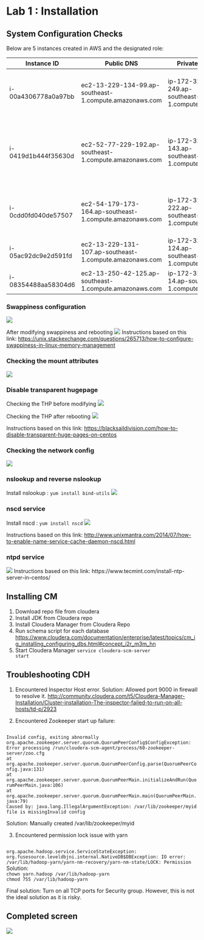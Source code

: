 # Lab 1 : Installation
## System Configuration Checks

Below are 5 instances created in AWS and the designated role:

Instance ID         |	Public DNS                                              | Private DNS                                       | Role
--------------------|---------------------------------------------------------|---------------------------------------------------|--------------------------------------------------------------
i-00a4306778a0a97bb | ec2-13-229-134-99.ap-southeast-1.compute.amazonaws.com	| ip-172-31-29-249.ap-southeast-1.compute.internal	| MariaDB, CM, Hue, Oozie, Hive, Zookeeper, Management Services
i-0419d1b444f35630d	| ec2-52-77-229-192.ap-southeast-1.compute.amazonaws.com	| ip-172-31-16-143.ap-southeast-1.compute.internal	| Primary NameNode, Resource Manager, Job History, Zookeeper, DataNode, Node Manager
i-0cdd0fd040de57507	| ec2-54-179-173-164.ap-southeast-1.compute.amazonaws.com	| ip-172-31-25-222.ap-southeast-1.compute.internal	| Secondary NameNode, Zookeeper, DataNode, Node Manager
i-05ac92dc9e2d591fd	| ec2-13-229-131-107.ap-southeast-1.compute.amazonaws.com	| ip-172-31-29-124.ap-southeast-1.compute.internal	| DataNode, Node Manager
i-08354488aa58304d6	| ec2-13-250-42-125.ap-southeast-1.compute.amazonaws.com	| ip-172-31-30-14.ap-southeast-1.compute.internal	  | DataNode, Node Manager


### Swappiness configuration

<img src="./swappinesscheck1.PNG"/>


After modifying swappiness and rebooting
<img src="swappinesscheck2.PNG"/>
Instructions based on this link:
https://unix.stackexchange.com/questions/265713/how-to-configure-swappiness-in-linux-memory-management


### Checking the mount attributes
<img src="./mountattributes1.PNG"/>

### Disable transparent hugepage
Checking the THP before modifying
<img src="./thp1.PNG"/>

Checking the THP after rebooting
<img src="./thp2.PNG"/>

Instructions based on this link:
https://blacksaildivision.com/how-to-disable-transparent-huge-pages-on-centos



### Checking the network config
<img src="./networkconfig.PNG"/>

### nslookup and reverse nslookup

Install nslookup : <code>yum install bind-utils</code>
<img src="./nslookup.PNG" />

### nscd service
Install nscd : <code>yum install nscd</code>
<img src="./nscd.PNG" />

Instructions based on this link:
http://www.unixmantra.com/2014/07/how-to-enable-name-service-cache-daemon-nscd.html

### ntpd service
<img src="./ntpd.PNG" />
Instructions based on this link:
https://www.tecmint.com/install-ntp-server-in-centos/



## Installing CM
1. Download repo file from cloudera
2. Install JDK from Cloudera repo
3. Install Cloudera Manager from Cloudera Repo
4. Run schema script for each database
https://www.cloudera.com/documentation/enterprise/latest/topics/cm_ig_installing_configuring_dbs.html#concept_i2r_m3m_hn
5. Start Cloudera Manager
<code>service cloudera-scm-server start</code>

## Troubleshooting CDH

1. Encountered Inspector Host error.
Solution: Allowed port 9000 in firewall to resolve it. http://community.cloudera.com/t5/Cloudera-Manager-Installation/Cluster-installation-The-inspector-failed-to-run-on-all-hosts/td-p/2923


2. Encountered Zookeeper start up failure:

<code>
Invalid config, exiting abnormally
org.apache.zookeeper.server.quorum.QuorumPeerConfig$ConfigException: Error processing /run/cloudera-scm-agent/process/60-zookeeper-server/zoo.cfg
at org.apache.zookeeper.server.quorum.QuorumPeerConfig.parse(QuorumPeerConfig.java:131)
at org.apache.zookeeper.server.quorum.QuorumPeerMain.initializeAndRun(QuorumPeerMain.java:106)
at org.apache.zookeeper.server.quorum.QuorumPeerMain.main(QuorumPeerMain.java:79)
Caused by: java.lang.IllegalArgumentException: /var/lib/zookeeper/myid file is missingInvalid config
</code>

Solution: Manually created /var/lib/zookeeper/myid

3. Encountered permission lock issue with yarn
<code>
org.apache.hadoop.service.ServiceStateException: org.fusesource.leveldbjni.internal.NativeDB$DBException: IO error: /var/lib/hadoop-yarn/yarn-nm-recovery/yarn-nm-state/LOCK: Permission
</code>
Solution:
<code>
chown yarn.hadoop /var/lib/hadoop-yarn
chmod 755 /var/lib/hadoop-yarn
</code>

Final solution: Turn on all TCP ports for Security group. However, this is not the ideal solution as it is risky.


## Completed screen
<img src="./3_cm_installed.png" />
